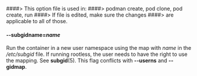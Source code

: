 ####> This option file is used in:
####> podman create, pod clone, pod create, run
####> If file is edited, make sure the changes
####> are applicable to all of those.

#### **--subgidname**=_name_

Run the container in a new user namespace using the map with _name_ in the _/etc/subgid_ file.
If running rootless, the user needs to have the right to use the mapping. See **subgid**(5).
This flag conflicts with **--userns** and **--gidmap**.
